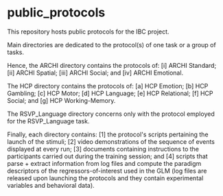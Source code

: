 # public_protocols
This repository hosts public protocols for the IBC project. 

Main directories are dedicated to the protocol(s) of one task or a group of tasks. 

Hence, the ARCHI directory contains the protocols of: 
[i] ARCHI Standard; 
[ii] ARCHI Spatial; 
[iii] ARCHI Social; and 
[iv] ARCHI Emotional. 

The HCP directory contains the protocols of: 
[a] HCP Emotion; 
[b] HCP Gambling; 
[c] HCP Motor; 
[d] HCP Language; 
[e] HCP Relational; 
[f] HCP Social; and 
[g] HCP Working-Memory. 

The RSVP\_Language directory concerns only with the protocol employed for the RSVP\_Language task. 

Finally, each directory contains: 
[1] the protocol's scripts pertaining the launch of the stimuli; 
[2] video demonstrations of the sequence of events displayed at every run; 
[3] documents containing instructions to the participants carried out during the training session; and 
[4] scripts that parse + extract information from log files and compute the paradigm descriptors of the regressors-of-interest used in the GLM (log files are released upon launching the protocols and they contain experimental variables and behavioral data).
